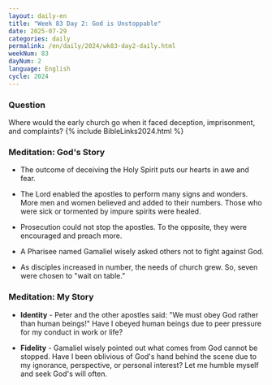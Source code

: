 ```yaml
---
layout: daily-en
title: "Week 83 Day 2: God is Unstoppable"
date: 2025-07-29
categories: daily
permalink: /en/daily/2024/wk83-day2-daily.html
weekNum: 83
dayNum: 2
language: English
cycle: 2024
---
```


### Question     
Where would the early church go when it faced deception, imprisonment, and complaints?
{% include BibleLinks2024.html %} 

### Meditation: God's Story   
+ The outcome of deceiving the Holy Spirit puts our hearts in awe and fear. 

+ The Lord enabled the apostles to perform many signs and wonders. More men and women believed and added to their numbers. Those who were sick or tormented by impure spirits were healed. 

+ Prosecution could not stop the apostles. To the opposite, they were encouraged and preach more. 

+ A Pharisee named Gamaliel wisely asked others not to fight against God. 

+ As disciples increased in number, the needs of church grew. So, seven were chosen to "wait on table." 

### Meditation: My Story   
+ **Identity** - Peter and the other apostles said: "We must obey God rather than human beings!" Have I obeyed human beings due to peer pressure for my conduct in work or life? 

+ **Fidelity** - Gamaliel wisely pointed out what comes from God cannot be stopped. Have I been oblivious of God's hand behind the scene due to my ignorance, perspective, or personal interest? Let me humble myself and seek God's will often. 
